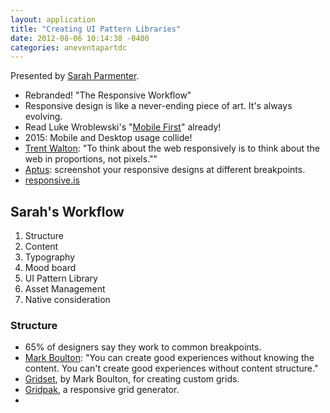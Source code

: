 ```yaml
---
layout: application
title: "Creating UI Pattern Libraries"
date: 2012-08-06 10:14:38 -0400
categories: aneventapartdc
---
```


Presented by [Sarah Parmenter](http://www.sazzy.co.uk).

- Rebranded! "The Responsive Workflow"
- Responsive design is like a never-ending piece of art. It's always evolving.
- Read Luke Wroblewski's "[Mobile First](http://www.abookapart.com/products/mobile-first/)" already!
- 2015: Mobile and Desktop usage collide!
- [Trent Walton](http://trentwalton.com/2012/02/02/redefined/): "To think about the web responsively is to think about the web in proportions, not pixels.""
- [Aptus](http://itunes.apple.com/us/app/aptus/id510487565?mt=12): screenshot your responsive designs at different breakpoints.
- [responsive.is](http://responsive.is)

## Sarah's Workflow ##

1. Structure
2. Content
3. Typography
4. Mood board
5. UI Pattern Library
6. Asset Management
7. Native consideration

### Structure ###

- 65% of designers say they work to common breakpoints.
- [Mark Boulton](http://www.markboulton.co.uk): "You can create good experiences without knowing the content. You can't create good experiences without content structure."
- [Gridset](http://gridsetapp.com), by Mark Boulton, for creating custom grids.
- [Gridpak](http://gridpak.com), a responsive grid generator.
- 